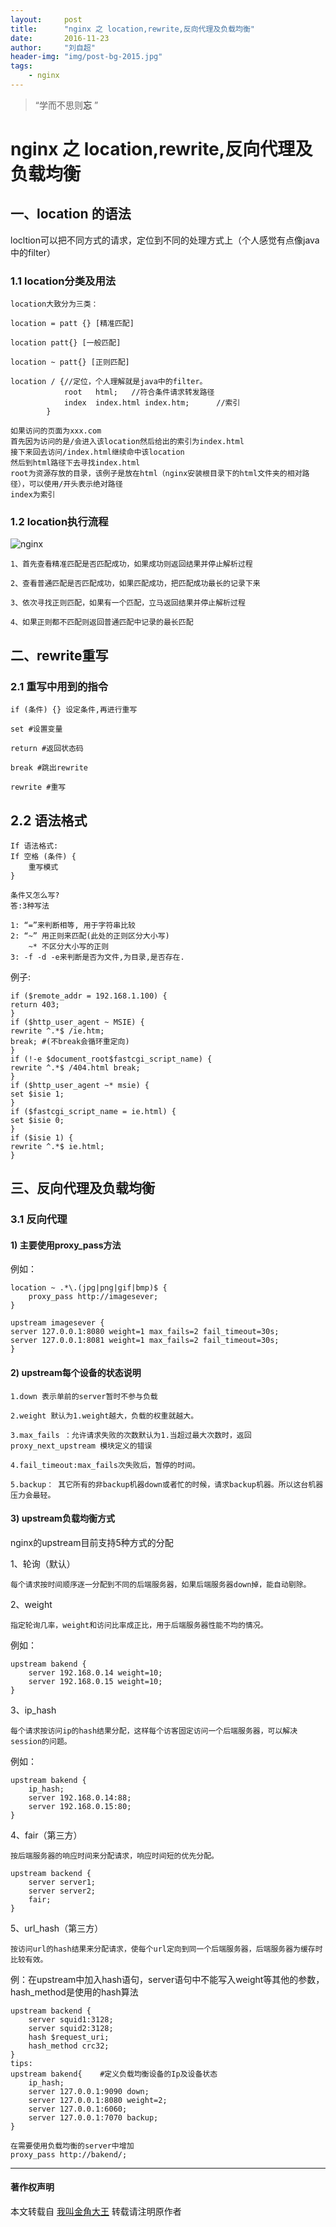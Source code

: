 ```yaml
---
layout:     post
title:      "nginx 之 location,rewrite,反向代理及负载均衡"
date:       2016-11-23
author:     "刘自超"
header-img: "img/post-bg-2015.jpg"
tags:
    - nginx
---
```


> “学而不思则**忘** ”



# nginx 之 location,rewrite,反向代理及负载均衡

## 一、location 的语法
locltion可以把不同方式的请求，定位到不同的处理方式上（个人感觉有点像java中的filter）

### 1.1 location分类及用法
```
location大致分为三类：

location = patt {} [精准匹配]

location patt{} [一般匹配]

location ~ patt{} [正则匹配]
```

```
location / {//定位，个人理解就是java中的filter。
            root   html;   //符合条件请求转发路径
            index  index.html index.htm;      //索引
        }
```

```
如果访问的页面为xxx.com
首先因为访问的是/会进入该location然后给出的索引为index.html
接下来回去访问/index.html继续命中该location
然后到html路径下去寻找index.html
root为资源存放的目录，该例子是放在html（nginx安装根目录下的html文件夹的相对路径），可以使用/开头表示绝对路径
index为索引
```

### 1.2 location执行流程

![nginx](https://github.com/bigdatajava/blogspot/raw/master/img/tuchuang/nginx.jpg)

```
1、首先查看精准匹配是否匹配成功，如果成功则返回结果并停止解析过程

2、查看普通匹配是否匹配成功，如果匹配成功，把匹配成功最长的记录下来

3、依次寻找正则匹配，如果有一个匹配，立马返回结果并停止解析过程

4、如果正则都不匹配则返回普通匹配中记录的最长匹配
```

## 二、rewrite重写
### 2.1 重写中用到的指令
```
if (条件) {} 设定条件,再进行重写

set #设置变量

return #返回状态码

break #跳出rewrite

rewrite #重写
```

## 2.2 语法格式
```
If 语法格式:
If 空格 (条件) {
	重写模式
}

条件又怎么写?
答:3种写法

1: “=”来判断相等, 用于字符串比较
2: “~” 用正则来匹配(此处的正则区分大小写) 
	~* 不区分大小写的正则
3: -f -d -e来判断是否为文件,为目录,是否存在.
```

例子:

```
if ($remote_addr = 192.168.1.100) {
return 403;
}
if ($http_user_agent ~ MSIE) {
rewrite ^.*$ /ie.htm;
break; #(不break会循环重定向)
}
if (!-e $document_root$fastcgi_script_name) {
rewrite ^.*$ /404.html break;
} 
if ($http_user_agent ~* msie) {
set $isie 1;
}
if ($fastcgi_script_name = ie.html) {
set $isie 0;
}
if ($isie 1) {
rewrite ^.*$ ie.html;
}
```

## 三、反向代理及负载均衡
### 3.1 反向代理
#### 1) 主要使用proxy_pass方法
例如：

```
location ~ .*\.(jpg|png|gif|bmp)$ {
	proxy_pass http://imagesever;
}

upstream imagesever {
server 127.0.0.1:8080 weight=1 max_fails=2 fail_timeout=30s;
server 127.0.0.1:8081 weight=1 max_fails=2 fail_timeout=30s;
}
```

#### 2) upstream每个设备的状态说明
```
1.down 表示单前的server暂时不参与负载

2.weight 默认为1.weight越大，负载的权重就越大。

3.max_fails ：允许请求失败的次数默认为1.当超过最大次数时，返回proxy_next_upstream 模块定义的错误

4.fail_timeout:max_fails次失败后，暂停的时间。

5.backup： 其它所有的非backup机器down或者忙的时候，请求backup机器。所以这台机器压力会最轻。
```

#### 3) upstream负载均衡方式
nginx的upstream目前支持5种方式的分配

1、轮询（默认）

```
每个请求按时间顺序逐一分配到不同的后端服务器，如果后端服务器down掉，能自动剔除。
```

2、weight

```
指定轮询几率，weight和访问比率成正比，用于后端服务器性能不均的情况。
```

例如：

```
upstream bakend {
    server 192.168.0.14 weight=10;
    server 192.168.0.15 weight=10;
}
```

3、ip_hash

```
每个请求按访问ip的hash结果分配，这样每个访客固定访问一个后端服务器，可以解决session的问题。
```

例如：

 

```
upstream bakend {
	ip_hash;
    server 192.168.0.14:88;
    server 192.168.0.15:80;
}
```

4、fair（第三方）

```
按后端服务器的响应时间来分配请求，响应时间短的优先分配。
```

 

```
upstream backend {
    server server1;
    server server2;
    fair;
}
```

5、url_hash（第三方）

```
按访问url的hash结果来分配请求，使每个url定向到同一个后端服务器，后端服务器为缓存时比较有效。
```

例：在upstream中加入hash语句，server语句中不能写入weight等其他的参数，hash_method是使用的hash算法

```
upstream backend {
    server squid1:3128;
    server squid2:3128;
    hash $request_uri;
    hash_method crc32;
}
tips:
upstream bakend{	#定义负载均衡设备的Ip及设备状态
    ip_hash;
    server 127.0.0.1:9090 down;
    server 127.0.0.1:8080 weight=2;
    server 127.0.0.1:6060;
    server 127.0.0.1:7070 backup;
}

在需要使用负载均衡的server中增加
proxy_pass http://bakend/;
```

------



#### 著作权声明

本文转载自 [我叫金角大王](https://blog.csdn.net/u014459326/article/details/53367333 ) 转载请注明原作者